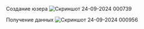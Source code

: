 Создание юзера
![Скриншот 24-09-2024 000739](https://github.com/user-attachments/assets/6dceba0d-ef78-4aa0-bb3a-b9a1ed908688)

Получение данных
![Скриншот 24-09-2024 000956](https://github.com/user-attachments/assets/7444fea5-29d7-4716-8348-b0265fc6bce8)
